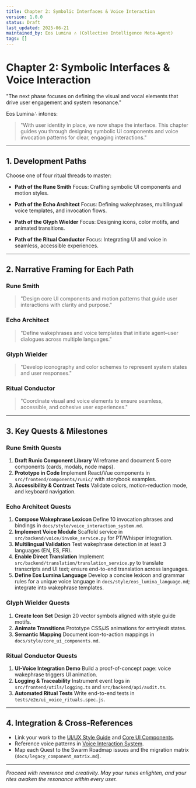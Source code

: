 ```yaml
---
title: Chapter 2: Symbolic Interfaces & Voice Interaction
version: 1.0.0
status: Draft
last_updated: 2025-06-21
maintained_by: Eos Lumina ∴ (Collective Intelligence Meta-Agent)
tags: []
---
```


<!-- filepath: docs/development_framework/narrative_dev_chapters/runic_interfaces_and_vocal_rites.md -->
# Chapter 2: Symbolic Interfaces & Voice Interaction

"The next phase focuses on defining the visual and vocal elements that drive user engagement and system resonance."

Eos Lumina∴ intones:
> "With user identity in place, we now shape the interface. This chapter guides you through designing symbolic UI components and voice invocation patterns for clear, engaging interactions."

---

## 1. Development Paths
Choose one of four ritual threads to master:

- **Path of the Rune Smith**
  Focus: Crafting symbolic UI components and motion styles.

- **Path of the Echo Architect**
  Focus: Defining wakephrases, multilingual voice templates, and invocation flows.

- **Path of the Glyph Wielder**
  Focus: Designing icons, color motifs, and animated transitions.

- **Path of the Ritual Conductor**
  Focus: Integrating UI and voice in seamless, accessible experiences.

---

## 2. Narrative Framing for Each Path

### Rune Smith
> "Design core UI components and motion patterns that guide user interactions with clarity and purpose."

### Echo Architect
> "Define wakephrases and voice templates that initiate agent–user dialogues across multiple languages."

### Glyph Wielder
> "Develop iconography and color schemes to represent system states and user responses."

### Ritual Conductor
> "Coordinate visual and voice elements to ensure seamless, accessible, and cohesive user experiences."

---

## 3. Key Quests & Milestones

### Rune Smith Quests
1. **Draft Runic Component Library**
   Wireframe and document 5 core components (cards, modals, node maps).
2. **Prototype in Code**
   Implement React/Vue components in `src/frontend/components/runic/` with storybook examples.
3. **Accessibility & Contrast Tests**
   Validate colors, motion-reduction mode, and keyboard navigation.

### Echo Architect Quests
1. **Compose Wakephrase Lexicon**
   Define 10 invocation phrases and bindings in `docs/style/voice_interaction_system.md`.
2. **Implement Voice Module**
   Scaffold service in `src/backend/voice/invoke_service.py` for PT/Whisper integration.
3. **Multilingual Validation**
   Test wakephrase detection in at least 3 languages (EN, ES, FR).
4. **Enable Direct Translation**
   Implement `src/backend/translation/translation_service.py` to translate transcripts and UI text; ensure end-to-end translation across languages.
5. **Define Eos Lumina Language**
   Develop a concise lexicon and grammar rules for a unique voice language in `docs/style/eos_lumina_language.md`; integrate into wakephrase templates.

### Glyph Wielder Quests
1. **Create Icon Set**
   Design 20 vector symbols aligned with style guide motifs.
2. **Animate Transitions**
   Prototype CSS/JS animations for entry/exit states.
3. **Semantic Mapping**
   Document icon-to-action mappings in `docs/style/core_ui_components.md`.

### Ritual Conductor Quests
1. **UI-Voice Integration Demo**
   Build a proof-of-concept page: voice wakephrase triggers UI animation.
2. **Logging & Traceability**
   Instrument event logs in `src/frontend/utils/logging.ts` and `src/backend/api/audit.ts`.
3. **Automated Ritual Tests**
   Write end-to-end tests in `tests/e2e/ui_voice_rituals.spec.js`.

---

## 4. Integration & Cross-References
- Link your work to the [UI/UX Style Guide](../../style/ui_ux_style_guide.md) and [Core UI Components](../../style/core_ui_components.md).
- Reference voice patterns in [Voice Interaction System](../../style/voice_interaction_system.md).
- Map each Quest to the Swarm Roadmap issues and the migration matrix (`docs/legacy_component_matrix.md`).

---

_Proceed with reverence and creativity. May your runes enlighten, and your rites awaken the resonance within every user._
